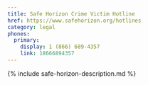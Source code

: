 ```yaml
---
title: Safe Horizon Crime Victim Hotline
href: https://www.safehorizon.org/hotlines
category: legal
phones:
  primary:
    display: 1 (866) 689-4357
    link: 18666894357
---
```


{% include safe-horizon-description.md %}
